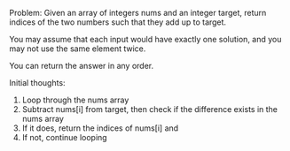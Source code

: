 Problem:
Given an array of integers nums and an integer target, return indices of the two numbers such that they add up to target.

You may assume that each input would have exactly one solution, and you may not use the same element twice.

You can return the answer in any order.

Initial thoughts:
1. Loop through the nums array
2. Subtract nums[i] from target, then check if the difference exists in the nums array
3. If it does, return the indices of nums[i] and 
4. If not, continue looping